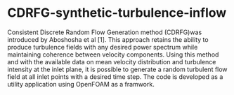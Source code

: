 # CDRFG-synthetic-turbulence-inflow
Consistent Discrete Random Flow Generation method (CDRFG)was introduced by Aboshosha et al [1]. This approach retains the ability to produce turbulence fields with any desired power spectrum while maintaining coherence between velocity components.
Using this method and with the available data on mean velocity distribution and turbulence intensity at the inlet plane, it is possible to generate a random turbulent flow field at all inlet points with a desired time step.
The code is developed as a utility application using OpenFOAM as a framwork.
